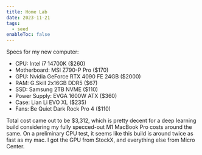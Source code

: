 ```yaml
---
title: Home Lab
date: 2023-11-21
tags:
  - seed
enableToc: false
---
```

Specs for my new computer:
- CPU: Intel i7 14700K ($260)
- Motherboard: MSI Z790-P Pro ($170)
- GPU: Nvidia GeForce RTX 4090 FE 24GB ($2000)
- RAM: G.Skill 2x16GB DDR5 ($67)
- SSD: Samsung 2TB NVME ($110)
- Power Supply: EVGA 1600W ATX ($360)
- Case: Lian Li EVO XL ($235)
- Fans: Be Quiet Dark Rock Pro 4 ($110)

Total cost came out to be $3,312, which is pretty decent for a deep learning build considering my fully specced-out M1 MacBook Pro costs around the same. On a preliminary CPU test, it seems like this build is around twice as fast as my mac. I got the GPU from StockX, and everything else from Micro Center.
